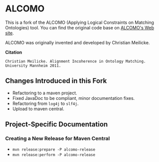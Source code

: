 # ALCOMO

This is a fork of the ALCOMO (Applying Logical Constraints on Matching Ontologies)
tool. You can find the original code base on [ALCOMO's Web site](https://web.informatik.uni-mannheim.de/alcomo/).

ALCOMO was originally invented and developed by Christian Meilicke.

**Citation**
```
Christian Meilicke. Alignment Incoherence in Ontology Matching. University Mannheim 2011.
```

## Changes Introduced in this Fork
- Refactoring to a maven project.
- Fixed JavaDoc to be compliant, minor documentation fixes.  
- Refactoring from `log4j` to `slf4j`.
- Upload to maven central.

## Project-Specific Documentation

### Creating a New Release for Maven Central
- `mvn release:prepare -P alcomo-release`
- `mvn release:perform -P alcomo-release`
